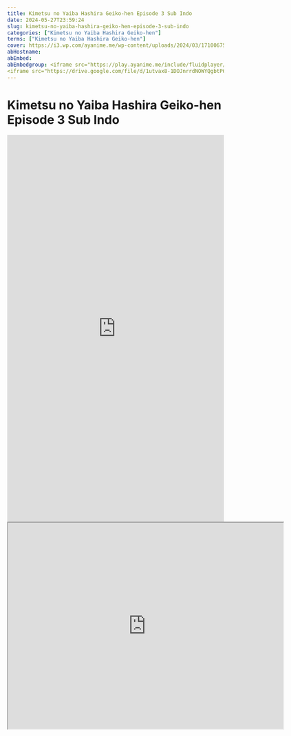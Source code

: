 ```yaml
---
title: Kimetsu no Yaiba Hashira Geiko-hen Episode 3 Sub Indo
date: 2024-05-27T23:59:24
slug: kimetsu-no-yaiba-hashira-geiko-hen-episode-3-sub-indo
categories: ["Kimetsu no Yaiba Hashira Geiko-hen"]
terms: ["Kimetsu no Yaiba Hashira Geiko-hen"]
cover: https://i3.wp.com/ayanime.me/wp-content/uploads/2024/03/1710067501-9869-141893.jpg
abHostname: 
abEmbed: 
abEmbedgroup: <iframe src="https://play.ayanime.me/include/fluidplayer/fluidplayer.php?VideoSrc1=https%3A%2F%2Fdrive.google.com%2Ffile%2Fd%2F1X80fbp4kvvhYEF8HpbHThDKfiBtrbLUG%2Fpreview&VideoType1=video%2Fmp4&VideoQuality1=480p&VideoSrc2=https%3A%2F%2Fdrive.google.com%2Ffile%2Fd%2F1gI7Mb60J11CF__R-BBwSixiHkXU32eyj%2Fpreview&VideoType2=video%2Fmp4&VideoQuality2=720p&VideoSrc3=https%3A%2F%2Fdrive.google.com%2Ffile%2Fd%2F1utvax8-1DOJnrrdNOWYQgbtP6Qm9E2BG%2Fpreview&VideoType3=video%2Fmp4&VideoQuality3=1080p&VideoSrc4=&VideoType4=&VideoQuality4=&VideoPoster=&VideoTrack1=&kind1=&srclang1=&label1=&default1=&VideoTrack2=&kind2=&srclang2=&label2=&default2=&player=fluid+player&server=Drive+API&api=&width=100%25&height=900px" frameborder="0" width="100%" height="900px" allowfullscreen="allowfullscreen" scrolling="no"></iframe>
<iframe src="https://drive.google.com/file/d/1utvax8-1DOJnrrdNOWYQgbtP6Qm9E2BG/preview" width="640" height="480" allow="accelerometer; autoplay; encrypted-media; gyroscope; fullscreen; picture-in-picture" scrolling="no" seamless="" sandbox="allow-same-origin allow-scripts"></iframe>
---
```


# Kimetsu no Yaiba Hashira Geiko-hen Episode 3 Sub Indo

<iframe src="https://play.ayanime.me/include/fluidplayer/fluidplayer.php?VideoSrc1=https%3A%2F%2Fdrive.google.com%2Ffile%2Fd%2F1X80fbp4kvvhYEF8HpbHThDKfiBtrbLUG%2Fpreview&VideoType1=video%2Fmp4&VideoQuality1=480p&VideoSrc2=https%3A%2F%2Fdrive.google.com%2Ffile%2Fd%2F1gI7Mb60J11CF__R-BBwSixiHkXU32eyj%2Fpreview&VideoType2=video%2Fmp4&VideoQuality2=720p&VideoSrc3=https%3A%2F%2Fdrive.google.com%2Ffile%2Fd%2F1utvax8-1DOJnrrdNOWYQgbtP6Qm9E2BG%2Fpreview&VideoType3=video%2Fmp4&VideoQuality3=1080p&VideoSrc4=&VideoType4=&VideoQuality4=&VideoPoster=&VideoTrack1=&kind1=&srclang1=&label1=&default1=&VideoTrack2=&kind2=&srclang2=&label2=&default2=&player=fluid+player&server=Drive+API&api=&width=100%25&height=900px" frameborder="0" width="100%" height="900px" allowfullscreen="allowfullscreen" scrolling="no"></iframe>
<iframe src="https://drive.google.com/file/d/1utvax8-1DOJnrrdNOWYQgbtP6Qm9E2BG/preview" width="640" height="480" allow="accelerometer; autoplay; encrypted-media; gyroscope; fullscreen; picture-in-picture" scrolling="no" seamless="" sandbox="allow-same-origin allow-scripts"></iframe>
